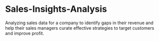 # Sales-Insights-Analysis
Analyzing sales data for a company to identify gaps in their revenue and help their sales managers curate effective strategies to target customers and improve profit.

